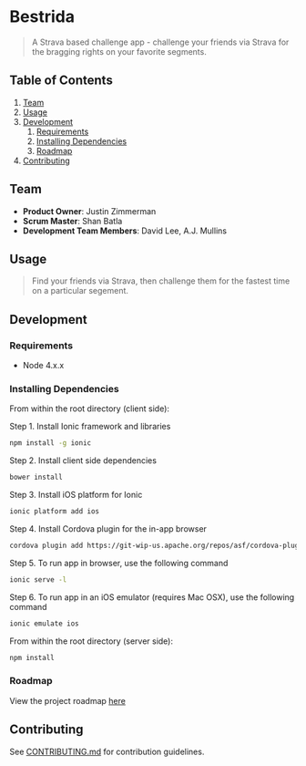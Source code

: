 # Bestrida

> A Strava based challenge app - challenge your friends via Strava for the bragging rights on your favorite segments.


## Table of Contents

1. [Team](#team)
1. [Usage](#Usage)
1. [Development](#development)
    1. [Requirements](#requirements)
    1. [Installing Dependencies](#installing-dependencies)
    1. [Roadmap](#roadmap)
1. [Contributing](#contributing)


## Team

  - __Product Owner__: Justin Zimmerman
  - __Scrum Master__: Shan Batla
  - __Development Team Members__: David Lee, A.J. Mullins

## Usage

> Find your friends via Strava, then challenge them for the fastest time on a particular segement. 


## Development

### Requirements

- Node 4.x.x

### Installing Dependencies

From within the root directory (client side):

Step 1. Install Ionic framework and libraries
```sh
npm install -g ionic
```
Step 2. Install client side dependencies
```sh
bower install
```
Step 3. Install iOS platform for Ionic
```sh
ionic platform add ios
```
Step 4. Install Cordova plugin for the in-app browser 
```sh
cordova plugin add https://git-wip-us.apache.org/repos/asf/cordova-plugin-inappbrowser.git
```
Step 5. To run app in browser, use the following command
```sh
ionic serve -l
```
Step 6. To run app in an iOS emulator (requires Mac OSX), use the following command
```sh
ionic emulate ios
```


From within the root directory (server side):

```sh
npm install
```

### Roadmap

View the project roadmap [here](https://github.com/Bestrida/bestrida/issues)


## Contributing

See [CONTRIBUTING.md](CONTRIBUTING.md) for contribution guidelines.